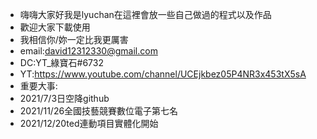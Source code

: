 - 嗨嗨大家好我是lyuchan在這裡會放一些自己做過的程式以及作品
- 歡迎大家下載使用
- 我相信你/妳一定比我更厲害
- email:david12312330@gmail.com
- DC:YT_綠寶石#6732
- YT:https://www.youtube.com/channel/UCEjkbez05P4NR3x453tX5sA
- 重要大事:
- 2021/7/3日空降github
- 2021/11/26全國技藝競賽數位電子第七名
- 2021/12/20ted連動項目實體化開始
